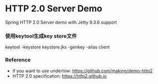 HTTP 2.0 Server Demo
=========================

Spring HTTP 2.0 Server demo with Jetty 9.3.6 support


### 使用keytool生成key store文件

keytool -keystore keystore.jks -genkey -alias client


### Reference

* if you want to use undertow: https://github.com/making/demo-http2
* HTTP 2.0 specification: https://http2.github.io